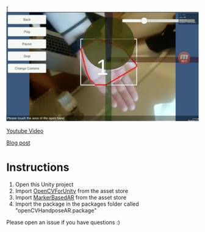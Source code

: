 [![Handpose AR screenshot](https://github.com/violetforest/OpenCVForUnity-Handpose-AR/blob/master/Assets/handposeAR-screenshot.png)

[Youtube Video](https://www.youtube.com/watch?v=MmQNmrI9EPY)

[Blog post](https://violetforest.com/blog/opencvforunity/2019/06/24/handpose-ar/)

# Instructions

1. Open this Unity project
2. Import [OpenCVForUnity](https://assetstore.unity.com/packages/tools/integration/opencv-for-unity-21088) from the asset store
3. Import [MarkerBasedAR](https://assetstore.unity.com/packages/templates/tutorials/markerbased-ar-example-29678) from the asset store
4. Import the package in the packages folder called "openCVHandposeAR.package"

Please open an issue if you have questions :)
